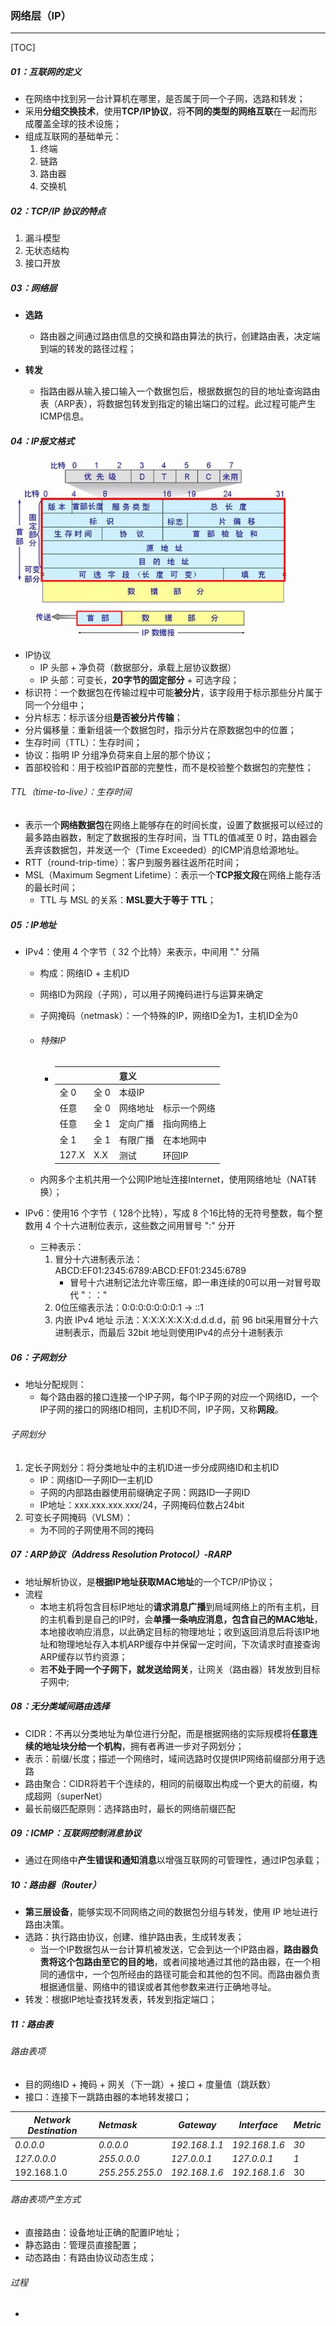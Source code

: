 ### 网络层（IP）

------

[TOC]

##### 01：互联网的定义

- 在网络中找到另一台计算机在哪里，是否属于同一个子网，选路和转发；
- 采用**分组交换技术**，使用**TCP/IP协议**，将**不同的类型的网络互联**在一起而形成覆盖全球的技术设施；
- 组成互联网的基础单元：
  1. 终端
  2. 链路
  3. 路由器
  4. 交换机

##### 02：TCP/IP 协议的特点

1. 漏斗模型
2. 无状态结构
3. 接口开放

##### 03：网络层

- **选路**
  - 路由器之间通过路由信息的交换和路由算法的执行，创建路由表，决定端到端的转发的路径过程；
  
- **转发**
  - 指路由器从输入接口输入一个数据包后，根据数据包的目的地址查询路由表（ARP表），将数据包转发到指定的输出端口的过程。此过程可能产生ICMP信息。

##### 04：IP报文格式

<img src="https://github.com/likang315/Network/blob/master/01：计算机网络/photos/IP.png?raw=true" style="zoom:80%;" />

- IP协议
  - IP 头部 +  净负荷（数据部分，承载上层协议数据）
  - IP 头部：可变长，**20字节的固定部分** + 可选字段；
- 标识符：一个数据包在传输过程中可能**被分片**，该字段用于标示那些分片属于同一个分组中；
- 分片标志：标示该分组**是否被分片传输**；
- 分片偏移量：重新组装一个数据包时，指示分片在原数据包中的位置；
- 生存时间（TTL）：生存时间；
- 协议：指明 IP 分组净负荷来自上层的那个协议；
- 首部校验和：用于校验IP首部的完整性，而不是校验整个数据包的完整性；

###### TTL（time-to-live）：生存时间

- 表示一个**网络数据包**在网络上能够存在的时间长度，设置了数据报可以经过的最多路由器数，制定了数据报的生存时间，当 TTL的值减至 0 时，路由器会丢弃该数据包，并发送一个（Time Exceeded）的ICMP消息给源地址。
- RTT（round-trip-time）：客户到服务器往返所花时间；
- MSL（Maximum Segment Lifetime）：表示一个**TCP报文段**在网络上能存活的最长时间；
  - TTL 与 MSL 的关系：**MSL要大于等于 TTL**；


##### 05：IP地址

- IPv4：使用 4 个字节（ 32 个比特）来表示，中间用 "." 分隔

  - 构成：网络ID + 主机ID 

  - 网络ID为网段（子网），可以用子网掩码进行与运算来确定

  - 子网掩码（netmask）：一个特殊的IP，网络ID全为1，主机ID全为0

  - ###### 特殊IP

    - | <net> | <host> | 意义     |              |
      | ----- | ------ | -------- | ------------ |
      | 全 0  | 全 0   | 本级IP   |              |
      | 任意  | 全 0   | 网络地址 | 标示一个网络 |
      | 任意  | 全 1   | 定向广播 | 指向网络上   |
      | 全 1  | 全 1   | 有限广播 | 在本地网中   |
      | 127.X | X.X    | 测试     | 环回IP       |

  - 内网多个主机共用一个公网IP地址连接Internet，使用网络地址（NAT转换）；

- IPv6：使用16 个字节（ 128个比特），写成 8 个16比特的无符号整数，每个整数用 4 个十六进制位表示，这些数之间用冒号 ":" 分开

  - 三种表示：
    1. 冒分十六进制表示法：ABCD:EF01:2345:6789:ABCD:EF01:2345:6789
       - 冒号十六进制记法允许零压缩，即一串连续的0可以用一对冒号取代 "：："
    2. 0位压缩表示法：0:0:0:0:0:0:0:1 → ::1
    3. 内嵌 IPv4 地址 示法：X:X:X:X:X:X:d.d.d.d，前 96 bit采用冒分十六进制表示，而最后 32bit 地址则使用IPv4的点分十进制表示

##### 06：子网划分

- 地址分配规则：
  - 每个路由器的接口连接一个IP子网，每个IP子网的对应一个网络ID，一个IP子网的接口的网络ID相同，主机ID不同，IP子网，又称**网段**。

###### 子网划分

1. 定长子网划分：将分类地址中的主机ID进一步分成网络ID和主机ID
   - IP：网络ID—子网ID—主机ID
   - 子网的内部路由器使用前缀确定子网：网路ID—子网ID
   - IP地址：xxx.xxx.xxx.xxx/24，子网掩码位数占24bit
2. 可变长子网掩码（VLSM）：
   - 为不同的子网使用不同的掩码

##### 07：ARP协议（Address Resolution Protocol）-RARP

- 地址解析协议，是**根据IP地址获取MAC地址**的一个TCP/IP协议；
- 流程
  - 本地主机将包含目标IP地址的**请求消息广播**到局域网络上的所有主机，目的主机看到是自己的IP时，会**单播一条响应消息，包含自己的MAC地址**，本地接收响应消息，以此确定目标的物理地址；收到返回消息后将该IP地址和物理地址存入本机ARP缓存中并保留一定时间，下次请求时直接查询ARP缓存以节约资源；
  - 若**不处于同一个子网下，就发送给网关**，让网关（路由器）转发放到目标子网中;

##### 08：无分类域间路由选择

- CIDR：不再以分类地址为单位进行分配，而是根据网络的实际规模将**任意连续的地址块分给一个机构**，拥有者再进一步对子网划分；
- 表示：前缀/长度；描述一个网络时，域间选路时仅提供IP网络前缀部分用于选路
- 路由聚合：CIDR将若干个连续的，相同的前缀取出构成一个更大的前缀，构成超网（superNet）
- 最长前缀匹配原则：选择路由时，最长的网络前缀匹配

##### 09：ICMP：互联网控制消息协议

- 通过在网络中**产生错误和通知消息**以增强互联网的可管理性，通过IP包承载；

##### 10：路由器（Router）

- **第三层设备**，能够实现不同网络之间的数据包分组与转发，使用 IP 地址进行路由决策。
- 选路：执行路由协议，创建、维护路由表，生成转发表；
  - 当一个IP数据包从一台计算机被发送，它会到达一个IP路由器，**路由器负责将这个包路由至它的目的地**，或者间接地通过其他的路由器，在一个相同的通信中，一个包所经由的路径可能会和其他的包不同。而路由器负责根据通信量、网络中的错误或者其他参数来进行正确地寻址。
- 转发：根据IP地址查找转发表，转发到指定端口；

##### 11：路由表

###### 路由表项

- 目的网络ID +  掩码 +  网关（下一跳）+ 接口 + 度量值（跳跃数）
- 接口：连接下一跳路由器的本地转发接口；

| *Network Destination* | *Netmask*       | *Gateway*     | *Interface*   | *Metric* |
| --------------------- | :-------------- | ------------- | ------------- | -------- |
| *0.0.0.0*             | *0.0.0.0*       | *192.168.1.1* | *192.168.1.6* | *30*     |
| *127.0.0.0*           | *255.0.0.0*     | *127.0.0.1*   | *127.0.0.1*   | *1*      |
| 192.168.1.0           | *255.255.255.0* | *192.168.1.6* | *192.168.1.6* | 30       |

###### 路由表项产生方式

- 直接路由：设备地址正确的配置IP地址；
- 静态路由：管理员直接配置；
- 动态路由：有路由协议动态生成；

###### 过程

- 
